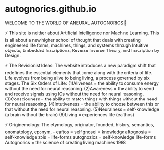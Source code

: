 # autognorics.github.io
WELCOME TO THE WORLD OF ANEURAL AUTOGNORICS 👋

⚡ This site is neither about Artificial Intelligence nor Machine Learning. This is all about a new higher school of thought that deals with creating engineered life forms,
machines, things, and systems through Intuitive objects, Embedded Inscriptions, Reverse Inverse Theory, and Inscription by Design.

⚡ The Revisionist Ideas:
The website introduces a new paradigm shift that redefines the essential elements that come along with the criteria of life.
Life evolves from being alive to being living, a process governed by six stages.
The Six Orders of Life:
(1)Aliveness = the ability to consume energy without the need for neural reasoning.
(2)Awareness = the ability to send and receive signals using IOs without the need for neural reasoning.
(3)Consciouness = the ability to match things with things without the need for neural reasoning.
(4)Intutiveness = the ability to choose between this or that without the need for neural reasoning.
(5)Neuralness = self-knowledge (a brain without the brain)
(6)Living = experiences life (eafthos)

⚡ Originemology: 
The etymology, originator, founded, history, semantics, onomatology, eponym, -
eaftos = self
gnosei = knowledge
aftognosia = self-knowledge
zois = life-forms
autognozics = self-knowledge life-forms
Autognorics = the science of creating living machines
1988
